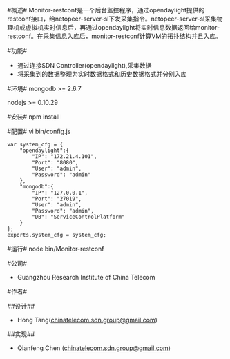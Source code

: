 #概述#
Monitor-restconf是一个后台监控程序，通过opendaylight提供的restconf接口，给netopeer-server-sl下发采集指令。netopeer-server-sl采集物理机或虚拟机实时信息后，再通过opendaylight将实时信息数据返回给monitor-restconf。在采集信息入库后，monitor-restconf计算VM的拓扑结构并且入库。

#功能#
*	通过连接SDN Controller(opendaylight),采集数据
*	将采集到的数据整理为实时数据格式和历史数据格式并分别入库

#环境#
mongodb >= 2.6.7

nodejs >= 0.10.29

#安装#
	npm install

#配置#
vi bin/config.js

	var system_cfg = {
	    "opendaylight":{
	        "IP": "172.21.4.101",
	        "Port": "8080",
	        "User": "admin",
	        "Password": "admin"
	    },
	    "mongodb":{
	        "IP": "127.0.0.1",
	        "Port": "27019",
	        "User": "admin",
	        "Password": "admin",
	        "DB": "ServiceControlPlatform"
	    }
	};
	exports.system_cfg = system_cfg;
#运行#
	node bin/Monitor-restconf

#公司#

*	Guangzhou Research Institute of China Telecom 

#作者#

##设计##
* Hong Tang(chinatelecom.sdn.group@gmail.com)

##实现##
* Qianfeng Chen (chinatelecom.sdn.group@gmail.com)